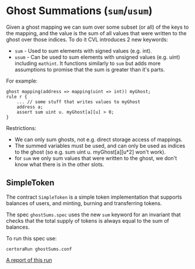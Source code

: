 # Ghost Summations (`sum`/`usum`)
Given a ghost mapping we can sum over some subset (or all) of the keys to the mapping, and the value is the sum of all values that were written to the ghost over those indices.
To do it CVL introduces 2 new keywords:
* `sum` - Used to sum elements with signed values (e.g. int).
* `usum` - Can be used to sum elements with unsigned values (e.g. uint) including `mathint`. It functions similarly to `sum` but adds more assumptions to promise that the sum is greater than it's parts.

For example:
```
ghost mapping(address => mapping(uint => int)) myGhost;
rule r {
    ... // some stuff that writes values to myGhost
	address a;
    assert sum uint u. myGhost[a][u] > 0;
}
```

Restrictions:
* We can only sum ghosts, not e.g. direct storage access of mappings.
* The summed variables must be used, and can only be used as indices to the ghost (so e.g. sum uint u. myGhost[a][u*2] won't work).
* for `sum` we only sum values that were written to the ghost, we don't know what there is in the other slots.

## SimpleToken
The contract `SimpleToken` is a simple token implementation that supports balances of users, and minting, burning and transferring tokens.

The spec `ghostSums.spec` uses the new `sum` keyword for an invariant that checks that the total supply of tokens is always equal to the sum of balances.

To run this spec use:
```
certoraRun ghostSums.conf
```
[A report of this run](https://prover.certora.com/output/15800/bd1d17a747e14492a2ba045cc030f620?anonymousKey=359cd5fa902d410378ca59fb32029681eae61ab3)